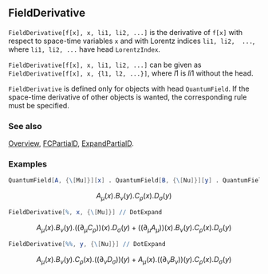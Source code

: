 ## FieldDerivative

`FieldDerivative[f[x], x, li1, li2, ...]` is the derivative of `f[x]` with respect to space-time variables `x` and with Lorentz indices `li1, li2,  ...`,  where `li1, li2, ...` have head `LorentzIndex`.

`FieldDerivative[f[x], x, li1, li2, ...]` can be given as `FieldDerivative[f[x], x, {l1, l2, ...}]`, where $l1$ is $li1$ without the head.

`FieldDerivative`  is defined only for objects with head `QuantumField`. If the space-time derivative of other objects is wanted, the corresponding rule must be specified.

### See also

[Overview](Extra/FeynCalc.md), [FCPartialD](FCPartialD.md), [ExpandPartialD](ExpandPartialD.md).

### Examples

```mathematica
QuantumField[A, {\[Mu]}][x] . QuantumField[B, {\[Nu]}][y] . QuantumField[C, {\[Rho]}][x] . QuantumField[D, {\[Sigma]}][y]
```

$$A_{\mu }(x).B_{\nu }(y).C_{\rho }(x).D_{\sigma }(y)$$

```mathematica
FieldDerivative[%, x, {\[Mu]}] // DotExpand
```

$$A_{\mu }(x).B_{\nu }(y).\left(\left.(\partial _{\mu }C_{\rho }\right)\right)(x).D_{\sigma }(y)+\left(\left.(\partial _{\mu }A_{\mu }\right)\right)(x).B_{\nu }(y).C_{\rho }(x).D_{\sigma }(y)$$

```mathematica
FieldDerivative[%%, y, {\[Nu]}] // DotExpand
```

$$A_{\mu }(x).B_{\nu }(y).C_{\rho }(x).\left(\left.(\partial _{\nu }D_{\sigma }\right)\right)(y)+A_{\mu }(x).\left(\left.(\partial _{\nu }B_{\nu }\right)\right)(y).C_{\rho }(x).D_{\sigma }(y)$$